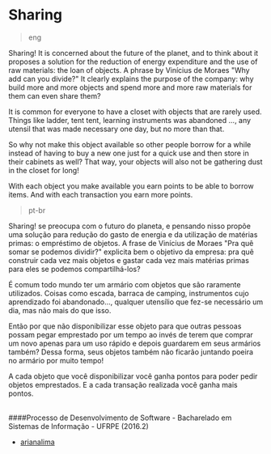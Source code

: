 # Sharing

>eng

Sharing! It is concerned about the future of the planet, and to think about it proposes a solution for the reduction of energy expenditure and the use of raw materials: the loan of objects. A phrase by Vinícius de Moraes "Why add can you divide?" It clearly explains the purpose of the company: why build more and more objects and spend more and more raw materials for them can even share them?

It is common for everyone to have a closet with objects that are rarely used. Things like ladder, tent tent, learning instruments was abandoned ..., any utensil that was made necessary one day, but no more than that.

So why not make this object available so other people borrow for a while instead of having to buy a new one just for a quick use and then store in their cabinets as well? That way, your objects will also not be gathering dust in the closet for long!

With each object you make available you earn points to be able to borrow items. And with each transaction you earn more points.

>pt-br

Sharing! se preocupa com o futuro do planeta, e pensando nisso propõe uma solução para redução do gasto de energia e da utilização de matérias primas: o empréstimo de objetos. A frase de Vinícius de Moraes "Pra quê somar se podemos dividir?" explicita bem o objetivo da empresa: pra quê construir cada vez mais objetos e gastar cada vez mais matérias primas para eles se podemos compartilhá-los?

É comum todo mundo ter um armário com objetos que são raramente utilizados. Coisas como escada, barraca de camping, instrumentos cujo aprendizado foi abandonado..., qualquer utensílio que fez-se necessário um dia, mas não mais do que isso.

Então por que não disponibilizar esse objeto para que outras pessoas possam pegar emprestado por um tempo ao invés de terem que comprar um novo apenas para um uso rápido e depois guardarem em seus armários também? Dessa forma, seus objetos também não ficarão juntando poeira no armário por muito tempo!

A cada objeto que você disponibilizar você ganha pontos para poder pedir objetos emprestados. E a cada transação realizada você ganha mais pontos.
<br>
<br>

####Processo de Desenvolvimento de Software - Bacharelado em Sistemas de Informação - UFRPE (2016.2)
- [arianalima](https://github.com/arianalima)<br>
